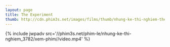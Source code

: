 ```yaml
---
layout: page
title: The Experiment
thumb: http://cdn.phim3s.net/images/films/thumb/nhung-ke-thi-nghiem-the-experiment-2010.jpg
---
```

{% include jwpadv src='//phim3s.net/phim-le/nhung-ke-thi-nghiem_3782/xem-phim//video.mp4' %}